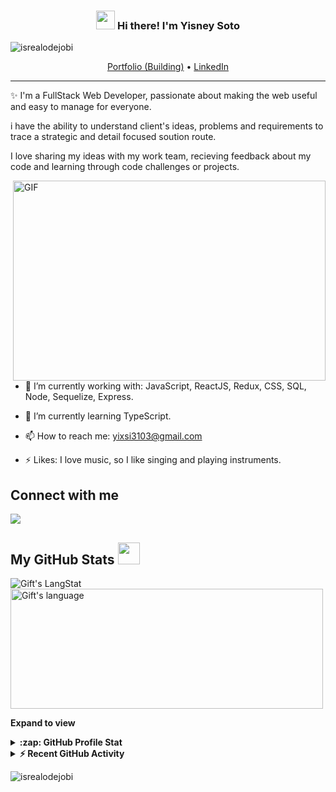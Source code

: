 <!-- Heading -->
<h3 align="center"><img src = "https://raw.githubusercontent.com/MartinHeinz/MartinHeinz/master/wave.gif" width = 30px> Hi there! I'm Yisney Soto</h3>

<!-- Profile Views -->

<p align="left"> <img src="https://komarev.com/ghpvc/?username=lauragift21&label=Profile%20views&color=0e75b6&style=flat" alt="isrealodejobi" />
</p>

<p align="center">
  <a href="https://www.myportfolio.com">Portfolio (Building)</a> •
  <a href="https://www.linkedin.com/in/yisney-soto/">LinkedIn</a>
</p>

 <!-- About section -->

---
✨ I'm a FullStack Web Developer, passionate about making the web useful and easy to manage for everyone. 

i have the ability to understand client's ideas, problems and requirements to trace a strategic and detail focused soution route.

I love sharing my ideas with my work team, recieving feedback about my code and learning through code challenges or projects.


<!-- code gif-->
<img align="right" alt="GIF" src="./code.gif" width="500" height="320" />
   

- 🔭 I’m currently working with: JavaScript, ReactJS, Redux, CSS, SQL, Node, Sequelize, Express.

- 🌱 I’m currently learning TypeScript.

- 📫 How to reach me: yixsi3103@gmail.com

- ⚡ Likes: I love music, so I like singing and playing instruments.

<!-- About section: END -->


<!-- Conecct section -->

<h2>Connect with me </h3>
    <p>
        <a href="https://www.linkedin.com/in/yisney-soto/"><img src="https://img.shields.io/badge/-Gift%20Egwuenu%20-blue?style=plastic&amp;labelColor=blue&amp;logo=LinkedIn&amp; alt="LinkedIn Badge"></a> 
   </p>

 <!-- Conecct section: END -->
 
  <!-- GitHub section -->

 ##  My GitHub Stats <img src = "https://i.pinimg.com/originals/65/c4/f4/65c4f452571be1261e9c623f7da488ac.gif" width = 35px> 
 
 <div>
   <img align="center" src="https://github-readme-streak-stats.herokuapp.com/?user=Yixsi" alt="Gift's LangStat" />
  <img align="center" src="https://github-readme-stats.vercel.app/api/top-langs?username=Yixsi&langs_count=10&show_icons=true&locale=en&layout=compact&theme=light" alt="Gift's language" height="192px"  width="500px"/>
</div>

**Expand to view**
<details>
  <summary><b>:zap: GitHub Profile Stat</b></summary>
  <img src="https://github-readme-stats.anuraghazra1.vercel.app/api?username=Yixsi&show_icons=true" />
</details>
<details>
  <summary><b>⚡ Recent GitHub Activity</b></summary>
  <br/>
   <a href="https://github.com/Yixsi"><img alt="Gift Activity Graph" src="https://activity-graph.herokuapp.com/graph?username=Yixsi&custom_title=Yixsi%20Contributions%20Graph&theme=react-dark" /></a>
  <br/>
</details>

<!-- GitHub section: END -->

<!-- Profile Views -->

<p align="left"> <img src="https://komarev.com/ghpvc/?username=Yixsi&label=Profile%20views&color=0e75b6&style=flat" alt="isrealodejobi" />
</p>

<!-- THE END -->
